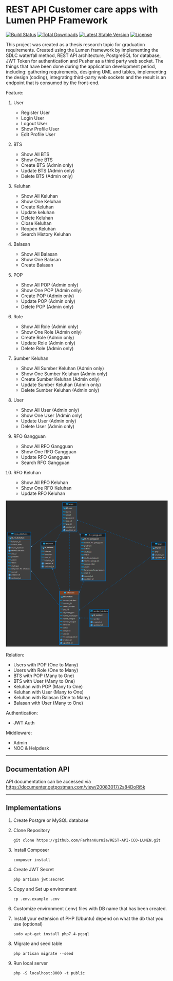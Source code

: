 # REST API Customer care apps with Lumen PHP Framework

[![Build Status](https://travis-ci.org/laravel/lumen-framework.svg)](https://travis-ci.org/laravel/lumen-framework)
[![Total Downloads](https://img.shields.io/packagist/dt/laravel/framework)](https://packagist.org/packages/laravel/lumen-framework)
[![Latest Stable Version](https://img.shields.io/packagist/v/laravel/framework)](https://packagist.org/packages/laravel/lumen-framework)
[![License](https://img.shields.io/packagist/l/laravel/framework)](https://packagist.org/packages/laravel/lumen-framework)

<p>This project was created as a thesis research topic for graduation requirements. Created using the Lumen framework by implementing the SDLC waterfall method, REST API architecture, PostgreSQL for database, JWT Token for authentication and Pusher as a third party web socket. The things that have been done during the application development period, including: gathering requirements, designing UML and tables, implementing the design (coding), integrating third-party web sockets and the result is an endpoint that is consumed by the front-end.</p>

Feature:
1. User
    - Register User
    - Login User
    - Logout User
    - Show Profile User
    - Edit Profile User

2. BTS
    - Show All BTS
    - Show One BTS
    - Create BTS (Admin only)
    - Update BTS (Admin only)
    - Delete BTS (Admin only)

3. Keluhan
    - Show All Keluhan
    - Show One Keluhan
    - Create Keluhan
    - Update keluhan
    - Delete Keluhan
    - Close Keluhan
    - Reopen Keluhan
    - Search History Keluhan

4. Balasan
    - Show All Balasan
    - Show One Balasan
    - Create Balasan

5. POP
    - Show All POP (Admin only)
    - Show One POP (Admin only)
    - Create POP (Admin only)
    - Update POP (Admin only)
    - Delete POP (Admin only)

6. Role
    - Show All Role (Admin only)
    - Show One Role (Admin only)
    - Create Role (Admin only)
    - Update Role (Admin only)
    - Delete Role (Admin only)

7. Sumber Keluhan
    - Show All Sumber Keluhan (Admin only)
    - Show One Sumber Keluhan (Admin only)
    - Create Sumber Keluhan (Admin only)
    - Update Sumber Keluhan (Admin only)
    - Delete Sumber Keluhan (Admin only)

8. User
    - Show All User (Admin only)
    - Show One User (Admin only)
    - Update User (Admin only)
    - Delete User (Admin only)

9. RFO Gangguan
    - Show All RFO Gangguan
    - Show One RFO Gangguan 
    - Update RFO Gangguan 
    - Search RFO Gangguan 
    
9. RFO Keluhan
    - Show All RFO Keluhan 
    - Show One RFO Keluhan 
    - Update RFO Keluhan 


![ERD](Images/erd.png "ERD")


Relation:
- Users with POP (One to Many) 
- Users with Role (One to Many)
- BTS with POP (Many to One)
- BTS with User (Many to One)
- Keluhan with POP (Many to One)
- Keluhan with User (Many to One)
- Keluhan with Balasan (One to Many)
- Balasan with User (Many to One)

Authentication:
- JWT Auth

Middleware:
- Admin
- NOC & Helpdesk


------------------------------------------------------------------------
## Documentation API
API documentation can be accessed via https://documenter.getpostman.com/view/20083017/2s84DoRi5k

------------------------------------------------------------------------
## Implementations
1. Create Postgre or MySQL database</br>

2. Clone Repository </br>
    ```
    git clone https://github.com/FarhanKurnia/REST-API-CCO-LUMEN.git
    ```

3. Install Composer </br>
    ```
    composer install
    ```

4. Create JWT Secret </br>
    ```
    php artisan jwt:secret
    ```

5. Copy and Set up environment</br>
    ```
    cp .env.example .env
    ```

6. Customize environment (.env) files with DB name that has been created.</br>

7. Install your extension of PHP (Ubuntu) depend on what the db that you use (optional) </br>
    ```
    sudo apt-get install php7.4-pgsql
    ```

8. Migrate and seed table</br>
    ```
    php artisan migrate --seed
    ```

9. Run local server</br>
    ```
    php -S localhost:8000 -t public
    ```
